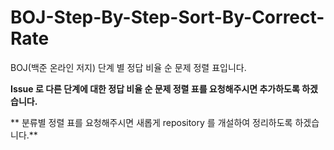 # BOJ-Step-By-Step-Sort-By-Correct-Rate
BOJ(백준 온라인 저지) 단계 별 정답 비율 순 문제 정렬  표입니다.

**Issue 로 다른 단계에 대한 정답 비율 순 문제 정렬 표를 요청해주시면 추가하도록 하겠습니다.**

** 분류별 정렬 표를 요청해주시면 새롭게 repository 를 개설하여 정리하도록 하겠습니다.**
